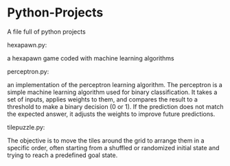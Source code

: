 # Python-Projects
A file full of python projects

hexapawn.py:

a hexapawn game coded with machine learning algorithms

perceptron.py:

an implementation of the perceptron learning algorithm. The perceptron is a simple machine learning algorithm used for binary classification. It takes a set of inputs, applies weights to them, and compares the result to a threshold to make a binary decision (0 or 1). If the prediction does not match the expected answer, it adjusts the weights to improve future predictions.

tilepuzzle.py:

The objective is to move the tiles around the grid to arrange them in a specific order, often starting from a shuffled or randomized initial state and trying to reach a predefined goal state.
